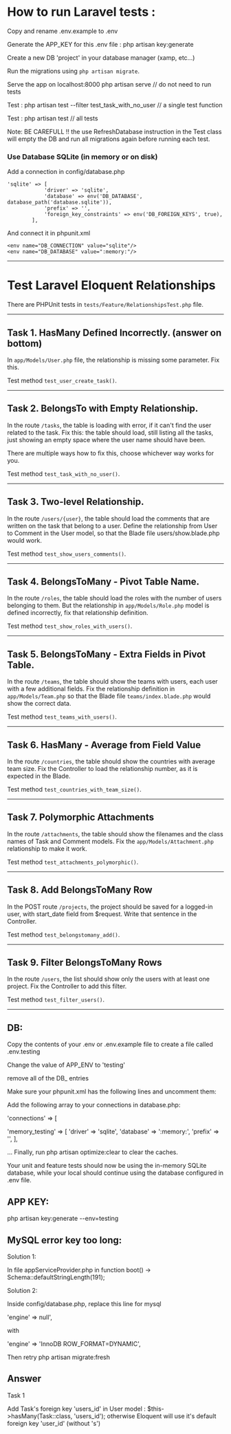 # How to run Laravel tests :

Copy and rename .env.example to .env

Generate the APP_KEY for this .env file :   php artisan key:generate 

Create a new DB 'project' in your database manager (xamp, etc...)

Run the migrations using `php artisan migrate`.

Serve the app on localhost:8000      php artisan serve // do not need to run tests

Test : php artisan test --filter test_task_with_no_user  // a single test function

Test : php artisan test // all tests

Note: BE CAREFULL !! the use RefreshDatabase instruction in the Test class will empty the DB and run all migrations again before running each test.

### Use Database SQLite (in memory or on disk)

Add a connection in config/database.php
```
'sqlite' => [
            'driver' => 'sqlite',
            'database' => env('DB_DATABASE', database_path('database.sqlite')),
            'prefix' => '',
            'foreign_key_constraints' => env('DB_FOREIGN_KEYS', true),
        ],
```
And connect it in phpunit.xml
```
<env name="DB_CONNECTION" value="sqlite"/>
<env name="DB_DATABASE" value=":memory:"/>
```

---
# Test Laravel Eloquent Relationships

There are PHPUnit tests in `tests/Feature/RelationshipsTest.php` file.

---

## Task 1. HasMany Defined Incorrectly.  (answer on bottom)

In `app/Models/User.php` file, the relationship is missing some parameter. Fix this.

Test method `test_user_create_task()`.

---

## Task 2. BelongsTo with Empty Relationship.

In the route `/tasks`, the table is loading with error, if it can't find the user related to the task. Fix this: the table should load, still listing all the tasks, just showing an empty space where the user name should have been.

There are multiple ways how to fix this, choose whichever way works for you.

Test method `test_task_with_no_user()`.

---

## Task 3. Two-level Relationship.

In the route `/users/{user}`, the table should load the comments that are written on the task that belong to a user. Define the relationship from User to Comment in the User model, so that the Blade file users/show.blade.php would work.

Test method `test_show_users_comments()`.

---

## Task 4. BelongsToMany - Pivot Table Name.

In the route `/roles`, the table should load the roles with the number of users belonging to them. But the relationship in `app/Models/Role.php` model is defined incorrectly, fix that relationship definition.

Test method `test_show_roles_with_users()`.

---

## Task 5. BelongsToMany - Extra Fields in Pivot Table.

In the route `/teams`, the table should show the teams with users, each user with a few additional fields. Fix the relationship definition in `app/Models/Team.php` so that the Blade file `teams/index.blade.php` would show the correct data.

Test method `test_teams_with_users()`.

---

## Task 6. HasMany - Average from Field Value

In the route `/countries`, the table should show the countries with average team size. Fix the Controller to load the relationship number, as it is expected in the Blade.

Test method `test_countries_with_team_size()`.

---

## Task 7. Polymorphic Attachments

In the route `/attachments`, the table should show the filenames and the class names of Task and Comment models. Fix the `app/Models/Attachment.php` relationship to make it work.

Test method `test_attachments_polymorphic()`.

---

## Task 8. Add BelongsToMany Row

In the POST route `/projects`, the project should be saved for a logged-in user, with start_date field from $request. Write that sentence in the Controller.

Test method `test_belongstomany_add()`.

---

## Task 9. Filter BelongsToMany Rows

In the route `/users`, the list should show only the users with at least one project. Fix the Controller to add this filter.

Test method `test_filter_users()`.

---


DB:
---

Copy the contents of your .env or .env.example file to create a file called .env.testing

Change the value of APP_ENV to 'testing'

remove all of the DB_ entries

Make sure your phpunit.xml has the following lines and uncomment them:

<env name="DB_CONNECTION" value="memory_testing"/>
<env name="DB_DATABASE" value=":memory:"/>

Add the following array to your connections in database.php:

'connections' => [

   'memory_testing' => [
     'driver' => 'sqlite',
     'database' => ':memory:',
     'prefix' => '',
   ],

   ...
Finally, run 
	php artisan optimize:clear
 to clear the caches.

Your unit and feature tests should now be using the in-memory SQLite database, 
while your local should continue using the database configured in .env file.



APP KEY:
--------

php artisan key:generate --env=testing



MySQL error key too long:
------------------------

Solution 1:

In file appServiceProvider.php in function boot() ->   Schema::defaultStringLength(191);

Solution 2:

Inside config/database.php, replace this line for mysql

'engine' => null',

with

'engine' => 'InnoDB ROW_FORMAT=DYNAMIC',


Then retry    php artisan migrate:fresh


## Answer

Task 1

Add Task's foreign key 'users_id' in User model : $this->hasMany(Task::class, 'users_id');
otherwise Eloquent will use it's default foreign key 'user_id' (without 's')
